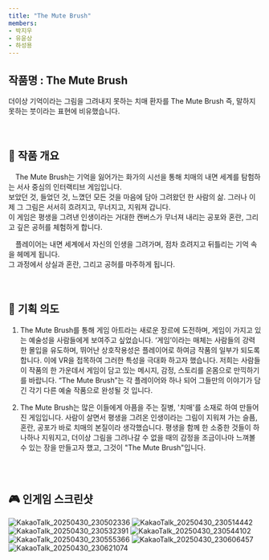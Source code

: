 ```yaml
---
title: "The Mute Brush"
members: 
- 박지우
- 유윤상
- 하성용
---
```


## 작품명 : The Mute Brush

더이상 기억이라는 그림을 그려내지 못하는 치매 환자를 The Mute Brush 즉, 말하지 못하는 붓이라는 표현에 비유했습니다.<br>
<br>
<br>

## 🧠 작품 개요
<p style="text-indent: 1em;">
The Mute Brush는 기억을 잃어가는 화가의 시선을 통해 치매의 내면 세계를 탐험하는 서사 중심의 인터랙티브 게임입니다.<br>
보았던 것, 들었던 것, 느꼈던 모든 것을 마음에 담아 그려왔던 한 사람의 삶. 그러나 이제 그 그림은 서서히 흐려지고, 무너지고, 지워져 갑니다.<br>
이 게임은 평생을 그려낸 인생이라는 거대한 캔버스가 무너져 내리는 공포와 혼란, 그리고 깊은 공허를 체험하게 합니다.<br>
</p>
<p style="text-indent: 1em;">
플레이어는 내면 세계에서 자신의 인생을 그려가며, 점차 흐려지고 뒤틀리는 기억 속을 헤메게 됩니다.<br>
그 과정에서 상실과 혼란, 그리고 공허를 마주하게 됩니다.<br>
<br>
<br>
</p>



## 🔧 기획 의도
1. The Mute Brush를 통해 게임 아트라는 새로운 장르에 도전하며, 게임이 가지고 있는 예술성을 사람들에게 보여주고 싶었습니다. ‘게임’이라는 매체는 사람들의 강력한 몰입을 유도하며, 뛰어난 상호작용성은 플레이어로 하여금 작품의 일부가 되도록 합니다. 이에 VR을 접목하여 그러한 특성을 극대화 하고자 했습니다. 저희는 사람들이 작품의 한 가운데서 게임이 담고 있는 메시지, 감정, 스토리를 온몸으로 만끽하기를 바랍니다. “The Mute Brush”는 각 플레이어와 하나 되어 그들만의 이야기가 담긴 각기 다른 예술 작품으로 완성될 것 입니다.
  
2. The Mute Brush는 많은 이들에게 아픔을 주는 질병, '치매'를 소재로 하여 만들어진 게임입니다. 사람이 살면서 평생을 그려온 인생이라는 그림이 지워져 가는 슬픔, 혼란, 공포가 바로 치매의 본질이라 생각했습니다. 평생을 함께 한 소중한 것들이 하나하나 지워지고, 더이상 그림을 그려나갈 수 없을 때의 감정을 조금이나마 느껴볼 수 있는 장을 만들고자 했고, 그것이 "The Mute Brush"입니다.<br>
<br>
<br>



## 🎮 인게임 스크린샷
![KakaoTalk_20250430_230502336](https://github.com/user-attachments/assets/c3e93b8f-339e-4a60-8d16-c10dacda7cfb)
![KakaoTalk_20250430_230514442](https://github.com/user-attachments/assets/41b7ee46-688e-4cb9-9d97-d069a70ee432)
![KakaoTalk_20250430_230532391](https://github.com/user-attachments/assets/c0e241a0-9868-4e8b-bcc4-d193ef009327)
![KakaoTalk_20250430_230544102](https://github.com/user-attachments/assets/c1edae97-3cd3-4ee7-b473-53d6c7a555b9)
![KakaoTalk_20250430_230555366](https://github.com/user-attachments/assets/5096f698-6416-45d3-8d69-647a071a67f3)
![KakaoTalk_20250430_230606457](https://github.com/user-attachments/assets/8fbc5065-8e6e-4a29-9c77-c031d44e72ef)
![KakaoTalk_20250430_230621074](https://github.com/user-attachments/assets/3bb8befa-9e20-456d-8d60-66b2b2b57f88)


